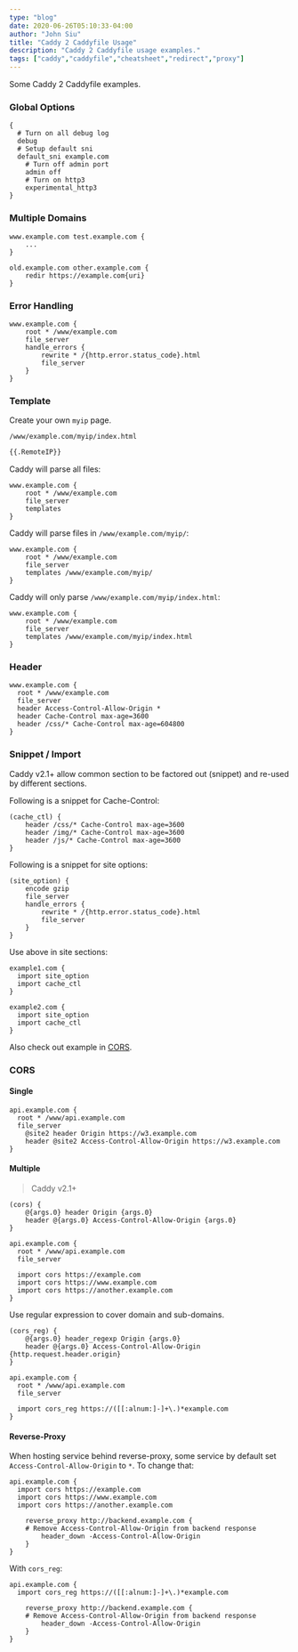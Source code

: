 ```yaml
---
type: "blog"
date: 2020-06-26T05:10:33-04:00
author: "John Siu"
title: "Caddy 2 Caddyfile Usage"
description: "Caddy 2 Caddyfile usage examples."
tags: ["caddy","caddyfile","cheatsheet","redirect","proxy"]
---
```

Some Caddy 2 Caddyfile examples.
<!--more-->

### Global Options

```nginx
{
  # Turn on all debug log
  debug
  # Setup default sni
  default_sni example.com
	# Turn off admin port
	admin off
	# Turn on http3
	experimental_http3
}
```

### Multiple Domains

```nginx
www.example.com test.example.com {
	...
}
```

```nginx
old.example.com other.example.com {
	redir https://example.com{uri}
}
```

### Error Handling

```nginx
www.example.com {
	root * /www/example.com
	file_server
	handle_errors {
		rewrite * /{http.error.status_code}.html
		file_server
	}
}
```

### Template

Create your own `myip` page.

`/www/example.com/myip/index.html`

```html
{{.RemoteIP}}
```

Caddy will parse all files:

```nginx
www.example.com {
	root * /www/example.com
	file_server
	templates
}
```

Caddy will parse files in `/www/example.com/myip/`:

```nginx
www.example.com {
	root * /www/example.com
	file_server
	templates /www/example.com/myip/
}
```

Caddy will only parse `/www/example.com/myip/index.html`:

```nginx
www.example.com {
	root * /www/example.com
	file_server
	templates /www/example.com/myip/index.html
}
```

### Header

```nginx
www.example.com {
  root * /www/example.com
  file_server
  header Access-Control-Allow-Origin *
  header Cache-Control max-age=3600
  header /css/* Cache-Control max-age=604800
}
```

### Snippet / Import

Caddy v2.1+ allow common section to be factored out (snippet) and re-used by different sections.

Following is a snippet for Cache-Control:

```nginx
(cache_ctl) {
	header /css/* Cache-Control max-age=3600
	header /img/* Cache-Control max-age=3600
	header /js/* Cache-Control max-age=3600
}
```

Following is a snippet for site options:

```nginx
(site_option) {
	encode gzip
	file_server
	handle_errors {
		rewrite * /{http.error.status_code}.html
		file_server
	}
}
```

Use above in site sections:

```nginx
example1.com {
  import site_option
  import cache_ctl
}

example2.com {
  import site_option
  import cache_ctl
}
```

Also check out example in [CORS](#cors).

### CORS

#### Single

```nginx
api.example.com {
  root * /www/api.example.com
  file_server
	@site2 header Origin https://w3.example.com
	header @site2 Access-Control-Allow-Origin https://w3.example.com
}
```

#### Multiple

> Caddy v2.1+

```nginx
(cors) {
	@{args.0} header Origin {args.0}
	header @{args.0} Access-Control-Allow-Origin {args.0}
}

api.example.com {
  root * /www/api.example.com
  file_server

  import cors https://example.com
  import cors https://www.example.com
  import cors https://another.example.com
}
```

Use regular expression to cover domain and sub-domains.

```nginx
(cors_reg) {
	@{args.0} header_regexp Origin {args.0}
	header @{args.0} Access-Control-Allow-Origin {http.request.header.origin}
}

api.example.com {
  root * /www/api.example.com
  file_server

  import cors_reg https://([[:alnum:]-]+\.)*example.com
}
```

#### Reverse-Proxy

When hosting service behind reverse-proxy, some service by default set `Access-Control-Allow-Origin` to `*`. To change that:

```nginx
api.example.com {
  import cors https://example.com
  import cors https://www.example.com
  import cors https://another.example.com

	reverse_proxy http://backend.example.com {
    # Remove Access-Control-Allow-Origin from backend response
		header_down -Access-Control-Allow-Origin
	}
}
```

With `cors_reg`:

```nginx
api.example.com {
  import cors_reg https://([[:alnum:]-]+\.)*example.com

	reverse_proxy http://backend.example.com {
    # Remove Access-Control-Allow-Origin from backend response
		header_down -Access-Control-Allow-Origin
	}
}
```